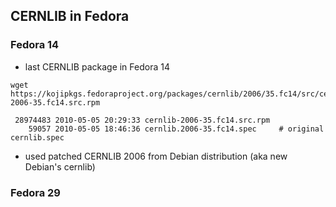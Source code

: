 CERNLIB in Fedora
-----------------
### Fedora 14
* last CERNLIB package in Fedora 14
```
wget https://kojipkgs.fedoraproject.org/packages/cernlib/2006/35.fc14/src/cernlib-2006-35.fc14.src.rpm
```
```
 28974483 2010-05-05 20:29:33 cernlib-2006-35.fc14.src.rpm
    59057 2010-05-05 18:46:36 cernlib.2006-35.fc14.spec     # original cernlib.spec
```
* used patched CERNLIB 2006 from Debian distribution (aka new Debian's cernlib)

### Fedora 29
